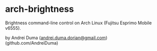 arch-brightness
===============

Brightness command-line control on Arch Linux (Fujitsu Esprimo Mobile v6555).

  by Andrei Duma (andrei.duma.dorian@gmail.com) (github.com/AndreiDuma)
